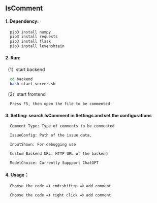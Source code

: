 ## IsComment

#### 1. Dependency:

```python  
  pip3 install numpy
  pip3 install requests
  pip3 install flask
  pip3 install levenshtein
```


#### 2. Run:

  （1）start backend
```bash
  cd backend
  bash start_server.sh
```
  （2）start frontend
```bash
  Press F5, then open the file to be commented.
```

#### 3. Setting: search IsComment in Settings and set the configurations
```bash
  Comment Type: Type of comments to be commented

  IssueConfig: Path of the issue data.

  InputShown: For debugging use

  Custom Backend URL: HTTP URL of the backend

  ModelChoice: Currently Suppport ChatGPT
```
#### 4. Usage：
```bash
  Choose the code =》 cmd+shift+p =》 add comment

  Choose the code =》 right click =》 add comment
```

